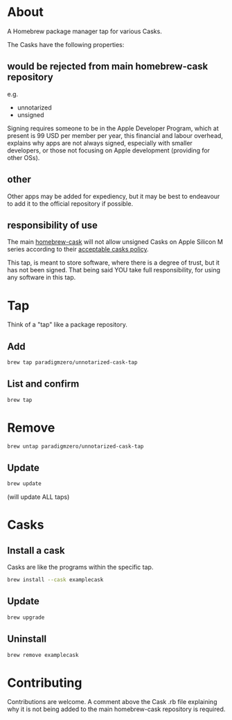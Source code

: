 # About

A Homebrew package manager tap for various Casks.

The Casks have the following properties:

## would be rejected from main homebrew-cask repository

e.g.

- unnotarized
- unsigned

Signing requires someone to be in the Apple Developer Program, which at present is 99 USD per member per year, this financial and labour overhead, explains why apps are not always signed, especially with smaller developers, or those not focusing on Apple development (providing for other OSs).

## other

Other apps may be added for expediency, but it may be best to endeavour to add it to the official repository if possible.

## responsibility of use

The main [homebrew-cask](https://github.com/Homebrew/homebrew-cask) will not allow unsigned Casks on Apple Silicon M series according to their [acceptable casks policy](https://docs.brew.sh/Acceptable-Casks).

This tap, is meant to store software, where there is a degree of trust, but it has not been signed.  That being said YOU take full responsibility, for using any software in this tap.

# Tap

Think of a "tap" like a package repository.

## Add


```bash
brew tap paradigmzero/unnotarized-cask-tap
```

## List and confirm

```bash
brew tap
```

# Remove

```bash
brew untap paradigmzero/unnotarized-cask-tap
```
## Update

```bash
brew update
```

(will update ALL taps)

# Casks

## Install a cask
Casks are like the programs within the specific tap.

```bash
brew install --cask examplecask
```

## Update

```bash
brew upgrade
```

## Uninstall

```bash
brew remove examplecask
```

# Contributing

Contributions are welcome. A comment above the Cask .rb file explaining why it is not being added to the main homebrew-cask repository is required.